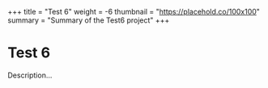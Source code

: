 +++
title = "Test 6"
weight = -6
thumbnail = "https://placehold.co/100x100"
summary = "Summary of the Test6 project"
+++

# Test 6

Description...
